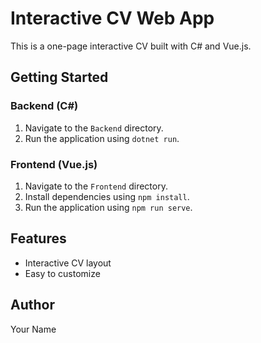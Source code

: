 # Interactive CV Web App

This is a one-page interactive CV built with C# and Vue.js.

## Getting Started

### Backend (C#)
1. Navigate to the `Backend` directory.
2. Run the application using `dotnet run`.

### Frontend (Vue.js)
1. Navigate to the `Frontend` directory.
2. Install dependencies using `npm install`.
3. Run the application using `npm run serve`.

## Features
- Interactive CV layout
- Easy to customize

## Author
Your Name
